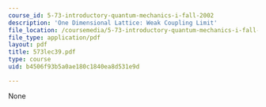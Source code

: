 ```yaml
---
course_id: 5-73-introductory-quantum-mechanics-i-fall-2002
description: 'One Dimensional Lattice: Weak Coupling Limit'
file_location: /coursemedia/5-73-introductory-quantum-mechanics-i-fall-2002/b4506f93b5a0ae180c1840ea8d531e9d_573lec39.pdf
file_type: application/pdf
layout: pdf
title: 573lec39.pdf
type: course
uid: b4506f93b5a0ae180c1840ea8d531e9d

---
```

None